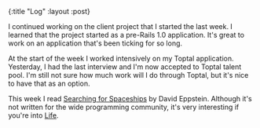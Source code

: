 {:title "Log"
 :layout :post}

I continued working on the client project that I started the last week. I
learned that the project started as a pre-Rails 1.0 application. It's great to
work on an application that's been ticking for so long.

At the start of the week I worked intensively on my Toptal application.
Yesterday, I had the last interview and I'm now accepted to Toptal talent pool.
I'm still not sure how much work will I do through Toptal, but it's nice to have
that as an option.

This week I read [Searching for Spaceships](/papers.html) by David Eppstein.
Although it's not written for the wide programming community, it's very
interesting if you're into
[Life](https://en.wikipedia.org/wiki/The_Game_of_Life).
